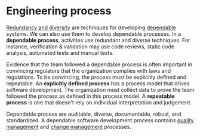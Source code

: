 # Engineering process

[Redundancy and diversity](../../design/digest.md) are techniques for developing
[dependable](../../requirements/digest/elicitation.md#non-functional-requirements) systems.
We can also use them to develop dependable processes.
In a **dependable process**, activities use redundant and diverse techniques.
For instance, verification & validation may use code reviews, static code analysis, automated tests and manual tests.

Evidence that the team followed a dependable process is often important in convincing regulators that the organization
complies with laws and regulations.
To be convincing, the process must be explicitly defined and repeatable.
An **explicitly defined process** has a process model that drives software development.
The organization must collect data to prove the team followed the process as defined in this process model.
A **repeatable process** is one that doesn't rely on individual interpretation and judgement.

Dependable process are auditable, diverse, documentable, robust, and standardized.
A dependable software development process contains [quality management](../../quality.md) and
[change management](../../configuration-management.md) processes.
